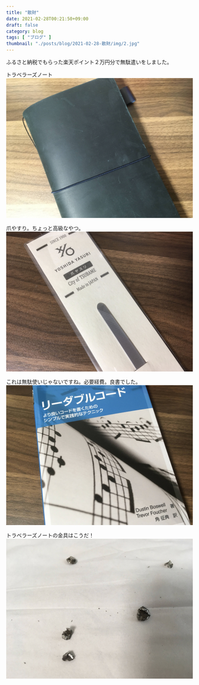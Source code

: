 ```yaml
---
title: "散財"
date: 2021-02-28T00:21:50+09:00
draft: false
category: blog
tags: [ "ブログ" ]
thumbnail: "./posts/blog/2021-02-28-散財/img/2.jpg"
---
```

ふるさと納税でもらった楽天ポイント２万円分で無駄遣いをしました。  
<!--more-->

トラベラーズノート  
![](img/1.jpg)  

爪やすり。ちょっと高級なやつ。  
![](img/2.jpg)  

これは無駄使いじゃないですね。必要経費。良書でした。  
![](img/3.jpg)  

トラベラーズノートの金具はこうだ！  
![](img/4.jpg)  
